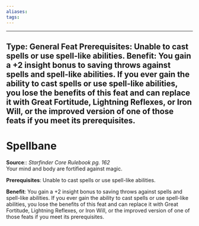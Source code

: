 ```yaml
---
aliases: 
tags: 
---
```

---
Type: General Feat
Prerequisites: Unable to cast spells or use spell-like abilities.
Benefit: You gain a +2 insight bonus to saving throws against spells and spell-like abilities. If you ever gain the ability to cast spells or use spell-like abilities, you lose the benefits of this feat and can replace it with Great Fortitude, Lightning Reflexes, or Iron Will, or the improved version of one of those feats if you meet its prerequisites.
--- 

# Spellbane

**Source**:: _Starfinder Core Rulebook pg. 162_  
Your mind and body are fortified against magic.

**Prerequisites**: Unable to cast spells or use spell-like abilities.

**Benefit**: You gain a +2 insight bonus to saving throws against spells and spell-like abilities. If you ever gain the ability to cast spells or use spell-like abilities, you lose the benefits of this feat and can replace it with Great Fortitude, Lightning Reflexes, or Iron Will, or the improved version of one of those feats if you meet its prerequisites.
